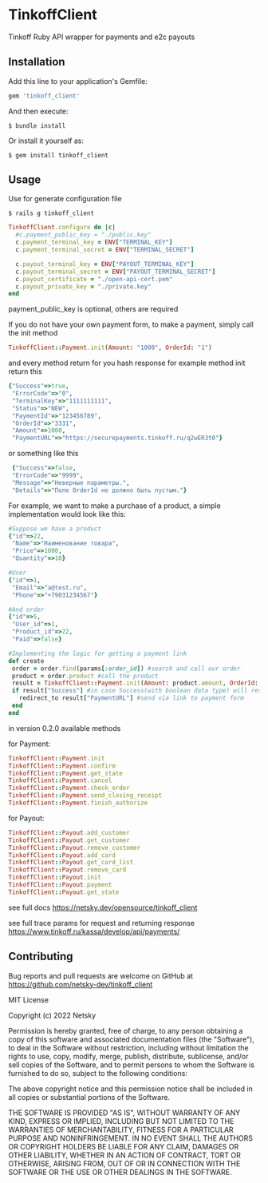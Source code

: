 # TinkoffClient

Tinkoff Ruby API wrapper for payments and e2c payouts 

## Installation

Add this line to your application's Gemfile:

```ruby
gem 'tinkoff_client'
```

And then execute:

    $ bundle install

Or install it yourself as:

    $ gem install tinkoff_client

## Usage

Use for generate configuration file
 
    $ rails g tinkoff_client

```ruby
TinkoffClient.configure do |c|
  #c.payment_public_key = "./public.key"
  c.payment_terminal_key = ENV["TERMINAL_KEY"]
  c.payment_terminal_secret = ENV["TERMINAL_SECRET"]

  c.payout_terminal_key = ENV["PAYOUT_TERMINAL_KEY"]
  c.payout_terminal_secret = ENV["PAYOUT_TERMINAL_SECRET"]
  c.payout_certificate = "./open-api-cert.pem"
  c.payout_private_key = "./private.key"
end

```
payment_public_key is optional, others are required

If you do not have your own payment form, to make a payment, simply call the init method

```ruby
TinkoffClient::Payment.init(Amount: "1000", OrderId: "1")
```

and every method return for you hash response for example method init return this
```ruby
{"Success"=>true,
 "ErrorCode"=>"0",
 "TerminalKey"=>"1111111111",
 "Status"=>"NEW",
 "PaymentId"=>"123456789",
 "OrderId"=>"3331",
 "Amount"=>1000,
 "PaymentURL"=>"https://securepayments.tinkoff.ru/q2wER3t0"}
 ```

or something like this

```ruby
 {"Success"=>false, 
 "ErrorCode"=>"9999", 
 "Message"=>"Неверные параметры.", 
 "Details"=>"Поле OrderId не должно быть пустым."}
 ```

For example, we want to make a purchase of a product, a simple implementation would look like this:
```ruby
#Suppose we have a product
{"id"=>22,
 "Name"=>"Наименование товара",
 "Price"=>1000,
 "Quantity"=>10}

#User 
{"id"=>1,
 "Email"=>"a@test.ru",
 "Phone"=>"+79031234567"}

#And order 
{"id"=>5,
 "User_id"=>1,
 "Product_id"=>22,
 "Paid"=>false}

#Implementing the logic for getting a payment link
def create
 order = order.find(params[:order_id]) #search and call our order
 product = order.product #call the product
 result = TinkoffClient::Payment.init(Amount: product.amount, OrderId: order.id) #call init method
 if result["Success"] #in case Success(with boolean data type) will return true
   redirect_to result["PaymentURL"] #send via link to payment form
 end
end

```

in version 0.2.0 available methods

for Payment:
```ruby
TinkoffClient::Payment.init
TinkoffClient::Payment.confirm
TinkoffClient::Payment.get_state
TinkoffClient::Payment.cancel
TinkoffClient::Payment.check_order
TinkoffClient::Payment.send_closing_receipt
TinkoffClient::Payment.finish_authorize
```


for Payout:
```ruby
TinkoffClient::Payout.add_customer
TinkoffClient::Payout.get_customer
TinkoffClient::Payout.remove_customer
TinkoffClient::Payout.add_card
TinkoffClient::Payout.get_card_list
TinkoffClient::Payout.remove_card
TinkoffClient::Payout.init
TinkoffClient::Payout.payment
TinkoffClient::Payout.get_state

```

see full docs https://netsky.dev/opensource/tinkoff_client


see full trace params for request and returning response
https://www.tinkoff.ru/kassa/develop/api/payments/
## Contributing

Bug reports and pull requests are welcome on GitHub at https://github.com/netsky-dev/tinkoff_client



MIT License

Copyright (c) 2022 Netsky

Permission is hereby granted, free of charge, to any person obtaining a copy
of this software and associated documentation files (the "Software"), to deal
in the Software without restriction, including without limitation the rights
to use, copy, modify, merge, publish, distribute, sublicense, and/or sell
copies of the Software, and to permit persons to whom the Software is
furnished to do so, subject to the following conditions:

The above copyright notice and this permission notice shall be included in all
copies or substantial portions of the Software.

THE SOFTWARE IS PROVIDED "AS IS", WITHOUT WARRANTY OF ANY KIND, EXPRESS OR
IMPLIED, INCLUDING BUT NOT LIMITED TO THE WARRANTIES OF MERCHANTABILITY,
FITNESS FOR A PARTICULAR PURPOSE AND NONINFRINGEMENT. IN NO EVENT SHALL THE
AUTHORS OR COPYRIGHT HOLDERS BE LIABLE FOR ANY CLAIM, DAMAGES OR OTHER
LIABILITY, WHETHER IN AN ACTION OF CONTRACT, TORT OR OTHERWISE, ARISING FROM,
OUT OF OR IN CONNECTION WITH THE SOFTWARE OR THE USE OR OTHER DEALINGS IN THE
SOFTWARE.

